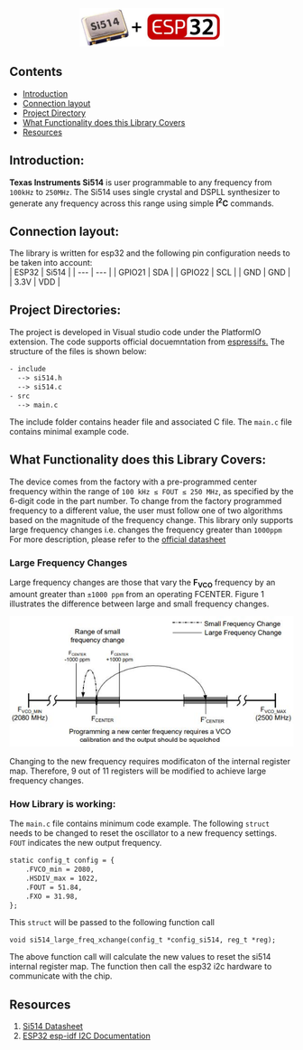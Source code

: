 <p align="center">
  <img src='images/si514-esp32.png'>
</p>

## Contents
  * [Introduction](#introduction)
  * [Connection layout](#connection-layout)
  * [Project Directory](#project-directory)
  * [What Functionality does this Library Covers](#functionality)
  * [Resources](#resources)

## Introduction: <a name="introduction"></a>
**Texas Instruments Si514** is user programmable to any frequency from `100kHz` to `250MHz`. The Si514 uses single crystal and DSPLL synthesizer to generate any frequency across this range using simple **I**<sup>**2**</sup>**C** commands.

## Connection layout: <a name="connection-layout"></a>
The library is written for esp32 and the following pin configuration needs to be taken into account:
<br>
| ESP32 | Si514 |
| --- | --- |
| GPIO21   | SDA |
| GPIO22 | SCL |
| GND    | GND |
| 3.3V    | VDD |

## Project Directories: <a name="project-directory"></a>
The project is developed in Visual studio code under the PlatformIO extension. The code supports official docuemntation from [espressifs.](https://docs.espressif.com/projects/esp-idf/en/latest/esp32/api-reference/index.html) The structure of the files is shown below:
<br>
```
- include 
  --> si514.h
  --> si514.c
- src
  --> main.c
 ```
 The include folder contains header file and associated C file. The `main.c` file contains minimal example code. 

## What Functionality does this Library Covers: <a name="functionality"></a>
The device comes from the factory with a pre-programmed center frequency within the range of `100 kHz ≤ FOUT ≤ 250 MHz`, as specified by the 6-digit code in the part number. To change from the factory programmed frequency to a different value, the user must follow one of two algorithms based on the magnitude of the frequency change. This library only supports large frequency changes i.e. changes the frequency greater than `1000ppm` For more description, please refer to the [official datasheet](https://www.skyworksinc.com/-/media/Skyworks/SL/documents/public/data-sheets/Si514.pdf)
### Large Frequency Changes
Large frequency changes are those that vary the **F**<sub>**VCO**</sub> frequency by an amount greater than `±1000 ppm` from an operating FCENTER. Figure 1 illustrates the difference between large and small frequency changes.

<p align="center">
  <img src='images/small-large-freq-change.JPG'>
</p>

Changing to the new frequency requires modificaton of the internal register map. Therefore, 9 out of 11 registers will be modified to achieve large frequency changes.

### How Library is working:
The `main.c` file contains minimum code example. The following `struct` needs to be changed to reset the oscillator to a new frequency settings. `FOUT` indicates the new output frequency. 
```
static config_t config = {
    .FVCO_min = 2080, 
    .HSDIV_max = 1022, 
    .FOUT = 51.84,
    .FXO = 31.98,
};
```
This `struct` will be passed to the following function call 
```
void si514_large_freq_xchange(config_t *config_si514, reg_t *reg);
```
The above function call will calculate the new values to reset the si514 internal register map. The function then call the esp32 i2c hardware to communicate with the chip. 


## Resources <a name="resources"></a>
1. [Si514 Datasheet](https://www.skyworksinc.com/-/media/Skyworks/SL/documents/public/data-sheets/Si514.pdf)
2. [ESP32 esp-idf I2C Documentation](https://docs.espressif.com/projects/esp-idf/en/latest/esp32/api-reference/peripherals/i2c.html)
